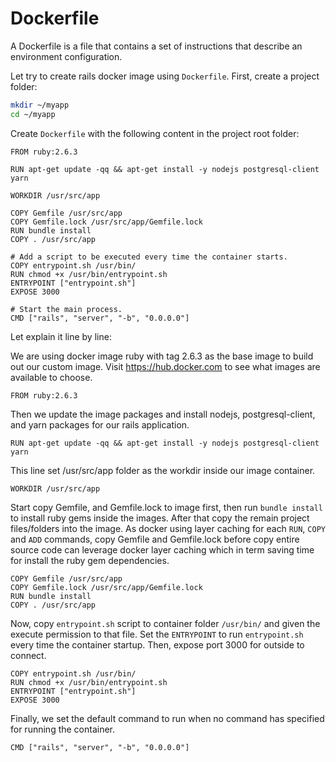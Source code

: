 # Dockerfile

A Dockerfile is a file that contains a set of instructions that describe an environment configuration.

Let try to create rails docker image using `Dockerfile`. First, create a project folder:

```bash
mkdir ~/myapp
cd ~/myapp
```

Create `Dockerfile` with the following content in the project root folder:

```docker
FROM ruby:2.6.3

RUN apt-get update -qq && apt-get install -y nodejs postgresql-client yarn

WORKDIR /usr/src/app

COPY Gemfile /usr/src/app
COPY Gemfile.lock /usr/src/app/Gemfile.lock
RUN bundle install
COPY . /usr/src/app

# Add a script to be executed every time the container starts.
COPY entrypoint.sh /usr/bin/
RUN chmod +x /usr/bin/entrypoint.sh
ENTRYPOINT ["entrypoint.sh"]
EXPOSE 3000

# Start the main process.
CMD ["rails", "server", "-b", "0.0.0.0"]
```
Let explain it line by line:

We are using docker image ruby with tag 2.6.3 as the base image to build out our custom image. Visit https://hub.docker.com to see what images are available to choose.

```docker
FROM ruby:2.6.3
```

Then we update the image packages and install nodejs, postgresql-client, and yarn packages for our rails application.


```docker
RUN apt-get update -qq && apt-get install -y nodejs postgresql-client yarn
```

This line set /usr/src/app folder as the workdir inside our image container.

```docker
WORKDIR /usr/src/app
```

Start copy Gemfile, and Gemfile.lock to image first, then run `bundle install` to install ruby gems inside the images. After that copy the remain project files/folders into the image. As docker using layer caching for each `RUN`, `COPY` and `ADD` commands, copy Gemfile and Gemfile.lock before copy entire source code can leverage docker layer caching which in term saving time for install the ruby gem dependencies.

```docker
COPY Gemfile /usr/src/app
COPY Gemfile.lock /usr/src/app/Gemfile.lock
RUN bundle install
COPY . /usr/src/app
```

Now, copy `entrypoint.sh` script to container folder `/usr/bin/` and given the execute permission to that file. Set the `ENTRYPOINT` to run `entrypoint.sh` every time the container startup. Then, expose port 3000 for outside to connect.

```docker
COPY entrypoint.sh /usr/bin/
RUN chmod +x /usr/bin/entrypoint.sh
ENTRYPOINT ["entrypoint.sh"]
EXPOSE 3000
```

Finally, we set the default command to run when no command has specified for running the container.

```docker
CMD ["rails", "server", "-b", "0.0.0.0"]
```